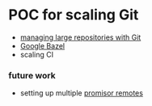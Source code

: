 # POC for scaling Git

- [managing large repositories with Git](documentation/scalable-git-development.md)
- [Google Bazel](documentation/bazel.md)
- scaling CI

### future work

- setting up multiple
  [promisor remotes](https://git-scm.com/docs/partial-clone#_using_many_promisor_remotes)
